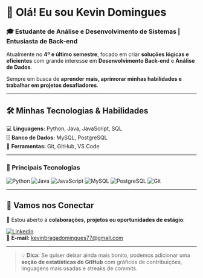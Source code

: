 # 👋 Olá! Eu sou Kevin Domingues

### 🎓 Estudante de Análise e Desenvolvimento de Sistemas | Entusiasta de Back-end

Atualmente no **4º e último semestre**, focado em criar **soluções lógicas e eficientes** com grande interesse em **Desenvolvimento Back-end** e **Análise de Dados**.

Sempre em busca de **aprender mais, aprimorar minhas habilidades e trabalhar em projetos desafiadores**.  

---

## 🛠️ Minhas Tecnologias & Habilidades

💻 **Linguagens:** Python, Java, JavaScript, SQL  
🗄️ **Banco de Dados:** MySQL, PostgreSQL  
🔧 **Ferramentas:** Git, GitHub, VS Code  

---

### 🌟 Principais Tecnologias

<p align="left">
  <img src="https://img.shields.io/badge/Python-3776AB?style=for-the-badge&logo=python&logoColor=white" alt="Python"/>
  <img src="https://img.shields.io/badge/Java-007396?style=for-the-badge&logo=java&logoColor=white" alt="Java"/>
  <img src="https://img.shields.io/badge/JavaScript-F7DF1E?style=for-the-badge&logo=javascript&logoColor=black" alt="JavaScript"/>
  <img src="https://img.shields.io/badge/MySQL-4479A1?style=for-the-badge&logo=mysql&logoColor=white" alt="MySQL"/>
  <img src="https://img.shields.io/badge/PostgreSQL-336791?style=for-the-badge&logo=postgresql&logoColor=white" alt="PostgreSQL"/>
  <img src="https://img.shields.io/badge/Git-E44C30?style=for-the-badge&logo=git&logoColor=white" alt="Git"/>
</p>

---

## 🤝 Vamos nos Conectar

🔗 Estou aberto a **colaborações, projetos ou oportunidades de estágio**:

[![LinkedIn](https://img.shields.io/badge/LinkedIn-0077B5?style=for-the-badge&logo=linkedin&logoColor=white)](https://www.linkedin.com/in/kevin-calantone/)  
📧 **E-mail:** kevinbragadomingues77@gmail.com  

---

> 💡 **Dica:** Se quiser deixar ainda mais bonito, podemos adicionar uma **seção de estatísticas do GitHub** com gráficos de contribuições, linguagens mais usadas e streaks de commits.
